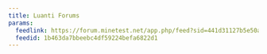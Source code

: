 ```yaml
---
title: Luanti Forums
params:
  feedlink: https://forum.minetest.net/app.php/feed?sid=441d31127b5e50ad60c60e225c37c7b0
  feedid: 1b463da7bbeebc4df59224befa6822d1
---
```

